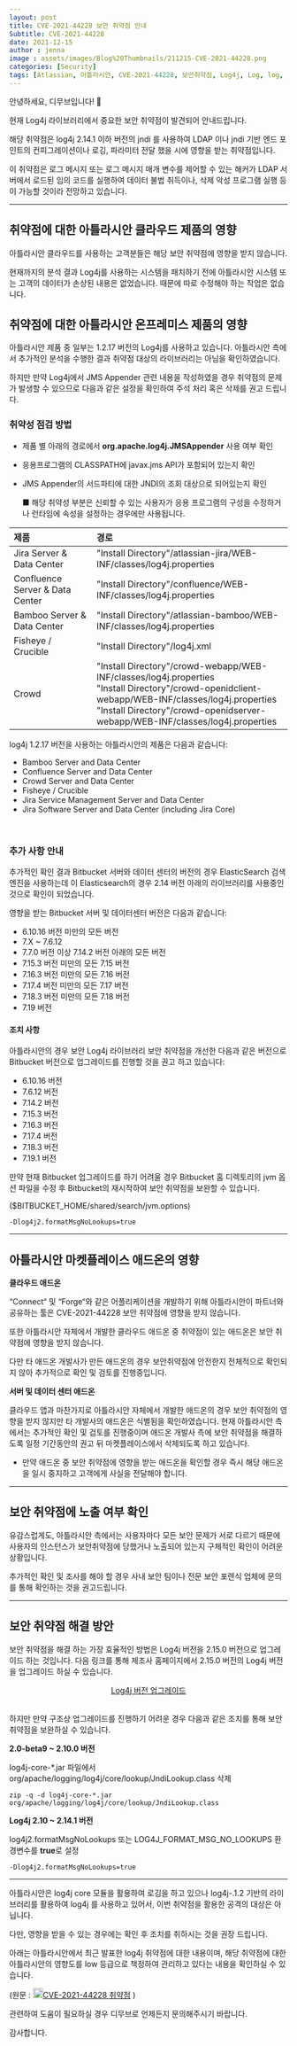 ```yaml
---
layout: post
title: CVE-2021-44228 보안 취약점 안내
Subtitle: CVE-2021-44228
date: 2021-12-15
author : jenna
image : assets/images/Blog%20Thumbnails/211215-CVE-2021-44228.png
categories: [Security]
tags: [Atlassian, 아틀라시안, CVE-2021-44228, 보안취약점, Log4j, Log, log, log4j ,JNDI ,jndi ,LDAP, ldap, JMS]
---
```




안녕하세요, 디무브입니다! 🎈

현재 Log4j 라이브러리에서 중요한 보안 취약점이 발견되어 안내드립니다.

해당 취약점은 log4j 2.14.1 이하 버전의 jndi 를 사용하여 LDAP 이나 jndi 기반 엔드 포인트의 컨피그레이션이나 로깅, 파라미터 전달 했을 시에 영향을 받는 취약점입니다.

이 취약점은 로그 메시지 또는 로그 메시지 매개 변수를 제어할 수 있는 해커가 LDAP 서버에서 로드된 임의 코드를 실행하여 데이터 불법 취득이나, 삭제 악성 프로그램 실행 등이 가능할 것이라 전망하고 있습니다.



---





## 취약점에 대한 아틀라시안 클라우드 제품의 영향

 

아틀라시안 클라우드를 사용하는 고객분들은 해당 보안 취약점에 영향을 받지 않습니다. 

현재까지의 분석 결과 Log4j를 사용하는 시스템을 패치하기 전에 아틀라시안 시스템 또는 고객의 데이터가 손상된 내용은 없었습니다. 때문에 따로 수정해야 하는 작업은 없습니다.

 

## 취약점에 대한 아틀라시안 온프레미스 제품의 영향

 

아틀라시안 제품 중 일부는 1.2.17 버전의 Log4j를 사용하고 있습니다. 아틀라시안 측에서 추가적인 분석을 수행한 결과 취약점 대상의 라이브러리는 아님을 확인하였습니다.  

하지만 만약 Log4j에서 JMS Appender 관련 내용을 작성하였을 경우 취약점의 문제가 발생할 수 있으므로 다음과 같은 설정을 확인하여 주석 처리 혹은 삭제를 권고 드립니다.

### 취약성 점검 방법

- 제품 별 아래의 경로에서 **org.apache.log4j.JMSAppender** 사용 여부 확인

- 응용프로그램의 CLASSPATH에 javax.jms API가 포함되어 있는지 확인

- JMS Appender의 서드파티에 대한 JNDI의 조회 대상으로 되어있는지 확인 

  ■ 해당 취약성 부분은 신뢰할 수 있는 사용자가 응용 프로그램의 구성을 수정하거나 런타임에 속성을 설정하는 경우에만 사용됩니다.

| **제품**                        | **경로**                                                     |
| :------------------------------ | :----------------------------------------------------------- |
| Jira Server & Data Center       | "Install Directory"/atlassian-jira/WEB-INF/classes/log4j.properties |
| Confluence Server & Data Center | "Install Directory"/confluence/WEB-INF/classes/log4j.properties |
| Bamboo Server & Data Center     | "Install Directory"/atlassian-bamboo/WEB-INF/classes/log4j.properties |
| Fisheye / Crucible              | "Install Directory"/log4j.xml                                |
| Crowd                           | "Install Directory"/crowd-webapp/WEB-INF/classes/log4j.properties<br />"Install Directory"/crowd-openidclient-webapp/WEB-INF/classes/log4j.properties<br />"Install Directory"/crowd-openidserver-webapp/WEB-INF/classes/log4j.properties |

 

log4j 1.2.17 버전을 사용하는 아틀라시안의 제품은 다음과 같습니다:

- Bamboo Server and Data Center
- Confluence Server and Data Center
- Crowd Server and Data Center
- Fisheye / Crucible
- Jira Service Management Server and Data Center
- Jira Software Server and Data Center (including Jira Core)

<br/>

### 추가 사항 안내



추가적인 확인 결과 Bitbucket 서버와 데이터 센터의 버전의 경우 ElasticSearch 검색 엔진을 사용하는데 이 Elasticsearch의 경우 2.14 버전 아래의 라이브러리를 사용중인 것으로 확인이 되었습니다.



영향을 받는 Bitbucket 서버 및 데이터센터 버전은 다음과 같습니다: <br/>

- 6.10.16 버전 미만의 모든 버전
- 7.X ~ 7.6.12
- 7.7.0 버전 이상 7.14.2 버전 아래의 모든 버전
- 7.15.3 버전 미만의 모든 7.15 버전
- 7.16.3 버전 미만의 모든 7.16 버전
- 7.17.4 버전 미만의 모든 7.17 버전
- 7.18.3 버전 미만의 모든 7.18 버전
- 7.19 버전

#### 조치 사항



아틀라시안의 경우 보안 Log4j 라이브러리 보안 취약점을 개선한 다음과 같은 버전으로 Bitbucket 버전으로 업그레이드를 진행할 것을 권고 하고 있습니다:

- 6.10.16 버전
- 7.6.12 버전
- 7.14.2 버전
- 7.15.3 버전
- 7.16.3 버전
- 7.17.4 버전
- 7.18.3 버전
- 7.19.1 버전



만약 현재 Bitbucket 업그레이드를 하기 어려울 경우 Bitbucket 홈 디렉토리의 jvm 옵션 파일을 수정 후 Bitbucket의 재시작하여 보안 취약점을 보완할 수 있습니다.

($BITBUCKET_HOME/shared/search/jvm.options)

```
-Dlog4j2.formatMsgNoLookups=true
```

 

------

## 아틀라시안 마켓플레이스 애드온의 영향

 

**클라우드 애드온**

“Connect“ 및 “Forge“와 같은 어플리케이션을 개발하기 위해 아틀라시안이 파트너와 공유하는 툴은 CVE-2021-44228 보안 취약점에 영향을 받지 않습니다. 

또한 아틀라시안 자체에서 개발한 클라우드 애드온 중 취약점이 있는 애드온은 보안 취약점에 영향을 받지 않습니다.

다만 타 애드온 개발사가 만든 애드온의 경우 보안취약점에 안전한지 전체적으로 확인되지 않아 추가적으로 확인 및 검토를 진행중입니다. 

 

**서버 및 데이터 센터 애드온**

클라우드 앱과 마찬가지로 아틀라시안 자체에서 개발한 애드온의 경우 보안 취약점의 영향을 받지 않지만 타 개발사의 애드온은 식별됨을 확인하였습니다. 
현재 아틀라시안 측에서는 추가적인 확인 및 검토를 진행중이며 애드온 개발사 측에 보안 취약점을 해결하도록 일정 기간동안의 권고 뒤 마켓플레이스에서 삭제되도록 하고 있습니다.

 

- 만약 애드온 중 보안 취약점에 영향을 받는 애드온을 확인할 경우 즉시 해당 애드온을 일시 중지하고 고객에게 사실을 전달해야 합니다.

 

------

## 보안 취약점에 노출 여부 확인

 

유감스럽게도, 아틀라시안 측에서는 사용자마다 모든 보안 문제가 서로 다르기 때문에 사용자의 인스턴스가 보안취약점에 당했거나 노출되어 있는지 구체적인 확인이 어려운 상황입니다. 



추가적인 확인 및 조사를 해야 할 경우 사내 보안 팀이나 전문 보안 포렌식 업체에 문의를 통해 확인하는 것을 권고드립니다.

 

---

## 보안 취약점 해결 방안



보안 취약점을 해결 하는 가장 효율적인 방법은 Log4j 버전을 2.15.0 버전으로 업그레이드 하는 것입니다.  다음 링크를 통해 제조사 홈페이지에서 2.15.0 버전의 Log4j 버전을 업그레이드 하실 수 있습니다. <br/>



<center><a href="https://logging.apache.org/" target="_blank">Log4j 버전 업그레이드</a></center> <br/>


하지만 만약 구조상 업그레이드를 진행하기 어려운 경우 다음과 같은 조치를 통해 보안 취약점을 보완하실 수 있습니다.



**2.0-beta9 ~ 2.10.0 버전**

log4j-core-*.jar 파일에서 org/apache/logging/log4j/core/lookup/JndiLookup.class 삭제

```
zip -q -d log4j-core-*.jar org/apache/logging/log4j/core/lookup/JndiLookup.class
```



**Log4j 2.10 ~ 2.14.1 버전**

log4j2.formatMsgNoLookups 또는 LOG4J_FORMAT_MSG_NO_LOOKUPS 환경변수를 **true**로 설정

```
-Dlog4j2.formatMsgNoLookups=true
```



------

아틀라시안은 log4j core 모듈을 활용하여 로깅을 하고 있으나 log4j-.1.2 기반의 라이브러리를 활용하여 log4j 를 사용하고 있어서, 이번 취약점을 활용한 공격의 대상은 아닙니다.

다만, 영향을 받을 수 있는 경우에는 확인 후 조치를 취하시는 것을 권장 드립니다. 

 

아래는 아틀라시안에서 최근 발표한 log4j 취약점에 대한 내용이며, 해당 취약점에 대한 아틀라시안의 영향도를 low 등급으로 책정하여 관리하고 있다는 내용을 확인하실 수 있습니다.

 

(원문 : [<img src="https://confluence.atlassian.com/staticassets/4.0.51/dist/common/images/favicon.png" style="width: 18px; height: 18px;"/>CVE-2021-44228 취약점](https://confluence.atlassian.com/security/multiple-products-security-advisory-log4j-vulnerable-to-remote-code-execution-cve-2021-44228-1103069934.html) )



관련하여 도움이 필요하실 경우 디무브로 언제든지 문의해주시기 바랍니다. 

감사합니다. 
